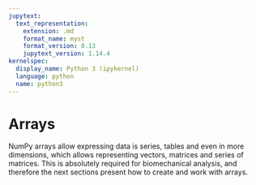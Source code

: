 ```yaml
---
jupytext:
  text_representation:
    extension: .md
    format_name: myst
    format_version: 0.13
    jupytext_version: 1.14.4
kernelspec:
  display_name: Python 3 (ipykernel)
  language: python
  name: python3
---
```


# Arrays

NumPy arrays allow expressing data is series, tables and even in more dimensions, which allows representing vectors, matrices and series of matrices. This is absolutely required for biomechanical analysis, and therefore the next sections present how to create and work with arrays.
